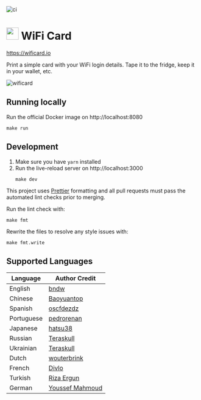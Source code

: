 ![ci](https://github.com/bndw/wifi-card/workflows/ci/badge.svg)

# <img width="32px" src="./public/images/wifi.png"> WiFi Card

https://wificard.io

Print a simple card with your WiFi login details. Tape it to the fridge, keep it in your wallet, etc.

![wificard](https://user-images.githubusercontent.com/48166553/125853182-49fd361d-5797-4989-afbf-e6a617945be2.gif)

## Running locally

Run the official Docker image on http://localhost:8080

```
make run
```

## Development

1. Make sure you have `yarn` installed
2. Run the live-reload server on http://localhost:3000
   ```
   make dev
   ```

This project uses [Prettier](https://prettier.io/) formatting and all pull requests must pass
the automated lint checks prior to merging.

Run the lint check with:

```
make fmt
```

Rewrite the files to resolve any style issues with:

```
make fmt.write
```

## Supported Languages

| Language   | Author Credit                                      |
| ---------- | ---------------------------------------------------|
| English    | [bndw](https://github.com/bndw)                    |
| Chinese    | [Baoyuantop](https://github.com/Baoyuantop)        |
| Spanish    | [oscfdezdz](https://github.com/oscfdezdz)          |
| Portuguese | [pedrorenan](https://github.com/pedrorenan)        |
| Japanese   | [hatsu38](https://github.com/hatsu38)              |
| Russian    | [Teraskull](https://github.com/Teraskull)          |
| Ukrainian  | [Teraskull](https://github.com/Teraskull)          |
| Dutch      | [wouterbrink](https://github.com/wouterbrink)      |
| French     | [Divlo](https://github.com/Divlo)                  |
| Turkish    | [Riza Ergun](https://github.com/rizaergun)         |
| German     | [Youssef Mahmoud](https://github.com/YoussefMahmod)|
